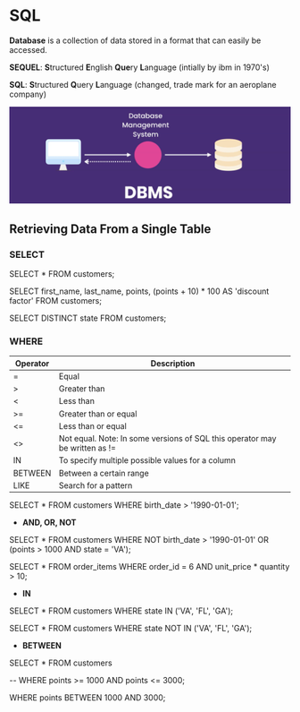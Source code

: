 # SQL
**Database** is a collection of data stored in a format that can easily be accessed.

**SEQUEL**: **S**tructured **E**nglish **Que**ry **L**anguage (intially by ibm in 1970's)

**SQL**: **S**tructured **Q**uery **L**anguage (changed, trade mark for an aeroplane company)

![](https://github.com/shamy1st/sql/blob/main/images/dbms.png)

## Retrieving Data From a Single Table

### SELECT

SELECT * FROM customers;

SELECT first_name, 
       last_name, 
       points, 
       (points + 10) * 100 AS 'discount factor'
FROM customers;

SELECT DISTINCT state FROM customers;

### WHERE

Operator | Description
---------|------------
=        | Equal 	
\>        | Greater than 	
<        | Less than 	
\>=       | Greater than or equal 	
<=       | Less than or equal 	
<>       | Not equal. Note: In some versions of SQL this operator may be written as != 	
IN       | To specify multiple possible values for a column
BETWEEN  | Between a certain range 	
LIKE     | Search for a pattern 	

SELECT * FROM customers
WHERE birth_date > '1990-01-01';

* **AND, OR, NOT**

SELECT * FROM customers
WHERE NOT birth_date > '1990-01-01' OR (points > 1000 AND state = 'VA');

SELECT * FROM order_items
WHERE order_id = 6 AND unit_price * quantity > 10;

* **IN**

SELECT * FROM customers
WHERE state IN ('VA', 'FL', 'GA');

SELECT * FROM customers
WHERE state NOT IN ('VA', 'FL', 'GA');

* **BETWEEN**

SELECT * FROM customers

-- WHERE points >= 1000 AND points <= 3000;

WHERE points BETWEEN 1000 AND 3000;



